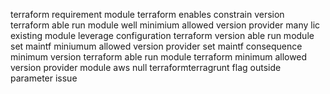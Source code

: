 terraform requirement module terraform enables constrain version terraform able run module well minimium allowed version provider many lic existing module leverage configuration terraform version able run module set maintf miniumum allowed version provider set maintf consequence minimum version terraform able run module terraform minimum allowed version provider module aws null terraformterragrunt flag outside parameter issue